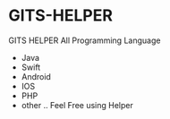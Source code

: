 # GITS-HELPER
GITS HELPER All Programming Language
- Java
- Swift
- Android 
- IOS
- PHP
- other .. 
Feel Free using Helper
